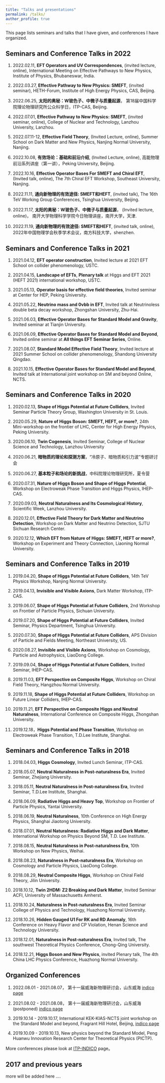 ```yaml
---
title: "Talks and presentations"
permalink: /talks/
author_profile: true
---
```


This page lists seminars and talks that I have given, and conferences I have organized. 

## Seminars and Conference Talks in 2022


1. 2022.02.11, **EFT Operators and UV Correspondences**, (invited lecture, online), International Meeting on Effective Pathways to New Physics, Institute of Physics, Bhubaneswar, India. 

2. 2022.03.27, **Effective Pathway to New Physics: SMEFT**, (invited seminar), HETH-Forum, Institute of High Energy Physics, CAS, Beijing.

3. 2022.06.25, **太阳的奥秘：W玻色子、中微子与质量起源**， 第18届中国科学院理论物理研究所公众科学⽇，ITP-CAS, Beijing. 

4. 2022.07.01, **Effective Pathway to New Physics: SMEFT**, (invited seminar, online), College of Nuclear and Technology, Lanzhou University, Lanzhou.

5. 2022.07.11-12, **Effective Field Theory**, (Invited Lecture, online), Summer School on Dark Matter and New Physics, Nanjing Normal University, Nanjing. 

6. 2022.10.08, **有效场论：基础和前沿介绍**, (Invited Lecture, online), 高能物理前沿系列讲座（第一讲），Peking University, Beijing. 

7. 2022.10.16, **Effective Operator Bases For SMEFT and Chiral EFT**, (Invited talk, online), The 7th Chiral EFT Workshop, Southeast University, Nanjing. 

8. 2022.11.11, **通向新物理的有效途径: SMEFT和HEFT**,  (invited talk), The 16th TeV Working Group Conferences, Tsinghua University, Beijing.  

9. 2022.11.17, **太阳的奥秘：W玻色子、中微子与质量起源**， (Invited lecture, online)， 南开大学物理科学学院今日物理讲座，南开大学，天津. 

10. 2022.11.19, **通向新物理的有效途径: SMEFT和HEFT**, (invited talk, online), 2022年中国物理学会秋季学术会议，南方科技大学，shenzhen.



## Seminars and Conference Talks in 2021

1. 2021.04.12, **EFT operator construction**, Invited lecture at 2021 EFT School on collider phenomenology, USTC.

2. 2021.04.15, **Landscape of EFTs**, **Plenary talk** at Higgs and EFT 2021 (HEFT 2021) international workshop, USTC.

3. 2021.05.13, **Operator basis for effective field theories**, Invited seminar at Center for HEP, Peking University.

4. 2021.05.22, **Neutrino mass and 0vbb in EFT**, Invited talk at Neutrinoless double beta decay workshop, Zhongshan University, Zhu-Hai.

5. 2021.06.03, **Effective Operator Bases for Standard Model and Gravity**,  Invited seminar at Tianjin University.

6. 2021.06.09, **Effective Operator Bases for Standard Model and Beyond**,  Invited online seminar at **All things EFT Seminar Series**, Online.

7. 2021.08.07, **Standard Model Effective Field Theory**, Invited lecture at 2021 Summer School on collider phenomenology, Shandong University Qingdao.

8. 2021.10.15,  **Effective Operator Bases for Standard Model and Beyond**,  Invited talk at International joint workshop on SM and beyond  Online, NCTS.






## Seminars and Conference Talks in 2020

1. 2020.02.13, **Shape of Higgs Potential at Future Colliders**, Invited Seminar Particle Theory Group, Washington University in St. Louis. 

2. 2020.05.29, **Nature of Higgs Boson: SMEFT, HEFT, or more?**, 24th Mini-workshop on the frontier of LHC, Center for High Energy Physics, Peking University. 

3. 2020.06.10, **Twin Cogenesis**, Invited Seminar, College of Nuclear Science and Technology, Lanzhou University

4. 2020.06.21, **暗物质的理论和探测方案**，“冷原子、暗物质和引力波”专题研讨会

5. 2020.06.27, **基本粒子和场论的新挑战**，中科院理论物理研究所，夏令营

6. 2020.07.31, **Nature of Higgs Boson and Shape of Higgs Potential**, Workshop on Electroweak Phase Transition and Higgs Physics, IHEP-CAS. 

7. 2020.09.03, **Neutral Naturalness and Its Cosmological History**, Scientific Week, Lanzhou University.

8. 2020.12.01, **Effective Field Theory for Dark Matter and Neutrino Detection**, Workshop on Dark Matter and Neutrino Detection, SJTU Sichuan Research Center.

9. 2020.12.12, **Which EFT from Nature of Higgs: SMEFT, HEFT or more?**, Workshop on Experiment and Theory Connection, Liaoning Normal University.
  

## Seminars and Conference Talks in 2019

1. 2019.04.20, **Shape of Higgs Potential at Future Colliders**, 14th TeV Physics Workshop, Nanjing Normal University. 

2. 2019.04.13, **Invisible and Visible Axions**, Dark Matter Workshop, ITP-CAS.

3. 2019.06.07, **Shape of Higgs Potential at Future Colliders**, 2nd Workshop on Frontier of Particle Physics, Sichuan University.

4. 2019.07.20, **Shape of Higgs Potential at Future Colliders**, Invited Seminar, Physics Department, Tsinghua University.

5. 2020.07.30, **Shape of Higgs Potential at Future Colliders**, APS Division of Particle and Fields Meeting, Northeast University, US.

6. 2020.08.27, **Invisible and Visible Axions**, Workshop on Cosmology, Particle and Astrophysics, LiaoDong College.

7. 2019.09.04, **Shape of Higgs Potential at Future Colliders**, Invited Seminar, IHEP-CAS.

8. 2019.11.03, **EFT Perspective on Composite Higgs**, Workshop on Chiral Field Theory, Hangzhou Normal University.

9. 2019.11.18, **Shape of Higgs Potential at Future Colliders**, Workshop on Future Linear Colliders, IHEP-CAS.

10. 2019.11.21, **EFT Perspective on Composite Higgs and Neutral Naturalness**, International Conference on Composite Higgs, Zhongshan University.

11. 2019.12.18，**Higgs Potential and Phase Transition**, Workshop on Electroweak Phase Transition, T.D.Lee Institute, Shanghai.
 

## Seminars and Conference Talks in 2018

1. 2018.04.03, **Higgs Cosmology**, Invited Lunch Seminar, ITP-CAS. 

2. 2018.05.07, **Neutral Naturalness in Post-naturalness Era**, Invited Seminar, Zhejiang University. 

3. 2018.05.11, **Neutral Naturalness in Post-naturalness Era**, Invited Seminar, T.D.Lee Institute, Shanghai. 

4. 2018.06.09, **Radiative Higgs and Heavy Top**, Workshop on Frontier of Particle Physics, Yantai University.

5. 2018.06.19, **Neutral Naturalness**, 10th Conference on High Energy Physics, Shanghai Jiaotong University.

6. 2018.07.01, **Neutral Naturalness: Radiative Higgs and Dark Matter**, International Workshop on Physics Beyond SM, T.D. Lee Institute.

7. 2018.08.15, **Neutral Naturalness in Post-naturalness Era**, 10th Workshop on New Physics, Weihai.

8. 2018.08.23, **Naturalness in Post-naturalness Era**, Workshop on Cosmology and Particle Physics, LiaoDong College.

9. 2018.08.29, **Neutral Composite Higgs**, Workshop on Chiral Field Theory, Jilin University.

10. 2018.10.12, **Twin 2HDM: Z2 Breaking and Dark Matter**, Invited Seminar ACFI, University of Massachusetts Amherst.

11. 2018.10.24, **Naturalness in Post-naturalness Era**, Invited Seminar College of Physics and Technology, Huazhong Normal University.

12. 2018.10.26, **Hidden Gauged U1 For RK and RD Anomaly**, 16th Conference on Heavy Flavor and CP Violation, Henan Science and Technology University.

13. 2018.12.01, **Naturalness in Post-naturalness Era**, Invited talk, The southwest Theoretical Physics Conference, Chong-Qing University.

14. 2018.12.21, **Higgs Boson and New Physics**, invited Plenary talk, The 4th China LHC Physics Conference, Huazhong Normal University.


## Organized Conferences 

1. 2022.08.01 - 2021.08.07， 第十一届威海新物理研讨会，山东威海 [indico page](https://indico.itp.ac.cn/event/33)

2. 2021.08.02 - 2021.08.08， 第十一届威海新物理研讨会，山东威海 (postponed) [indico page](https://indico.itp.ac.cn/event/33)

3. 2019.10.14 - 2019.10.17, International  KEK-KIAS-NCTS joint workshop on the Standard Model and beyond, Fragrant Hill Hotel, Beijing, [indico page](https://indico.itp.ac.cn/event/3/overview)

4. 2019.10.09 - 2019.10.13, New physics beyond the Standard Model, Peng Huanwu Innovation Research Center for Theoretical Physics (PICTP).

More conferences please look at [ITP-INDICO](https://indico.itp.ac.cn/category/2/) page。 




## 2017 and previous years

more will be added here ....
